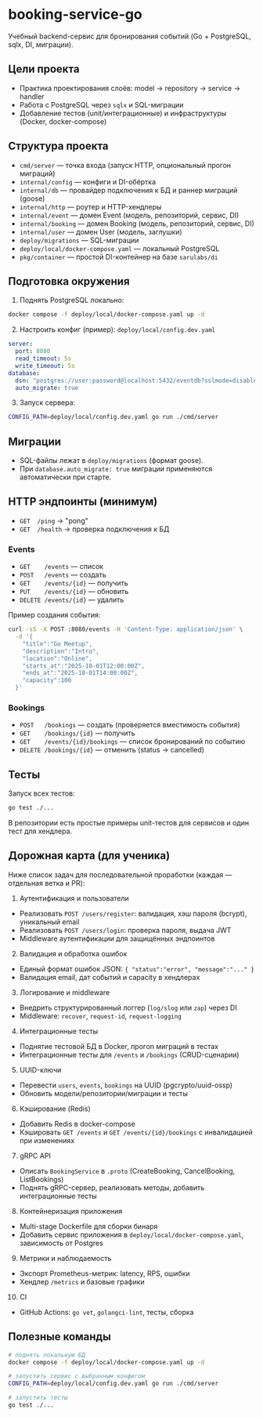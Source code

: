# booking-service-go

Учебный backend-сервис для бронирования событий (Go + PostgreSQL, sqlx, DI, миграции).

## Цели проекта
- Практика проектирования слоёв: model → repository → service → handler
- Работа с PostgreSQL через `sqlx` и SQL-миграции
- Добавление тестов (unit/интеграционные) и инфраструктуры (Docker, docker-compose)

## Структура проекта
- `cmd/server` — точка входа (запуск HTTP, опциональный прогон миграций)
- `internal/config` — конфиги и DI-обёртка
- `internal/db` — провайдер подключения к БД и раннер миграций (goose)
- `internal/http` — роутер и HTTP-хендлеры
- `internal/event` — домен Event (модель, репозиторий, сервис, DI)
- `internal/booking` — домен Booking (модель, репозиторий, сервис, DI)
- `internal/user` — домен User (модель, заглушки)
- `deploy/migrations` — SQL-миграции
- `deploy/local/docker-compose.yaml` — локальный PostgreSQL
- `pkg/container` — простой DI-контейнер на базе `sarulabs/di`

## Подготовка окружения
1) Поднять PostgreSQL локально:
```bash
docker compose -f deploy/local/docker-compose.yaml up -d
```

2) Настроить конфиг (пример): `deploy/local/config.dev.yaml`
```yaml
server:
  port: 8080
  read_timeout: 5s
  write_timeout: 5s
database:
  dsn: "postgres://user:password@localhost:5432/eventdb?sslmode=disable"
  auto_migrate: true
```

3) Запуск сервера:
```bash
CONFIG_PATH=deploy/local/config.dev.yaml go run ./cmd/server
```

## Миграции
- SQL-файлы лежат в `deploy/migrations` (формат goose).
- При `database.auto_migrate: true` миграции применяются автоматически при старте.

## HTTP эндпоинты (минимум)
- `GET  /ping` → "pong"
- `GET  /health` → проверка подключения к БД

### Events
- `GET    /events` — список
- `POST   /events` — создать
- `GET    /events/{id}` — получить
- `PUT    /events/{id}` — обновить
- `DELETE /events/{id}` — удалить

Пример создания события:
```bash
curl -sS -X POST :8080/events -H 'Content-Type: application/json' \
  -d '{
    "title":"Go Meetup",
    "description":"Intro",
    "location":"Online",
    "starts_at":"2025-10-01T12:00:00Z",
    "ends_at":"2025-10-01T14:00:00Z",
    "capacity":100
  }'
```

### Bookings
- `POST   /bookings` — создать (проверяется вместимость события)
- `GET    /bookings/{id}` — получить
- `GET    /events/{id}/bookings` — список бронирований по событию
- `DELETE /bookings/{id}` — отменить (status → cancelled)

## Тесты
Запуск всех тестов:
```bash
go test ./...
```
В репозитории есть простые примеры unit-тестов для сервисов и один тест для хендлера.

## Дорожная карта (для ученика)
Ниже список задач для последовательной проработки (каждая — отдельная ветка и PR):

1) Аутентификация и пользователи
- Реализовать `POST /users/register`: валидация, хэш пароля (bcrypt), уникальный email
- Реализовать `POST /users/login`: проверка пароля, выдача JWT
- Middleware аутентификации для защищённых эндпоинтов

2) Валидация и обработка ошибок
- Единый формат ошибок JSON: `{ "status":"error", "message":"..." }`
- Валидация email, дат событий и capacity в хендлерах

3) Логирование и middleware
- Внедрить структурированный логгер (`log/slog` или `zap`) через DI
- Middleware: `recover`, `request-id`, `request-logging`

4) Интеграционные тесты
- Поднятие тестовой БД в Docker, прогоn миграций в тестах
- Интеграционные тесты для `/events` и `/bookings` (CRUD-сценарии)

5) UUID-ключи
- Перевести `users`, `events`, `bookings` на UUID (pgcrypto/uuid-ossp)
- Обновить модели/репозитории/миграции и тесты

6) Кэширование (Redis)
- Добавить Redis в docker-compose
- Кэшировать `GET /events` и `GET /events/{id}/bookings` с инвалидацией при изменениях

7) gRPC API
- Описать `BookingService` в `.proto` (CreateBooking, CancelBooking, ListBookings)
- Поднять gRPC-сервер, реализовать методы, добавить интеграционные тесты

8) Контейнеризация приложения
- Multi-stage Dockerfile для сборки бинаря
- Добавить сервис приложения в `deploy/local/docker-compose.yaml`, зависимость от Postgres

9) Метрики и наблюдаемость
- Экспорт Prometheus-метрик: latency, RPS, ошибки
- Хендлер `/metrics` и базовые графики

10) CI
- GitHub Actions: `go vet`, `golangci-lint`, тесты, сборка

## Полезные команды
```bash
# поднять локальную БД
docker compose -f deploy/local/docker-compose.yaml up -d

# запустить сервис с выбранным конфигом
CONFIG_PATH=deploy/local/config.dev.yaml go run ./cmd/server

# запустить тесты
go test ./...
```
